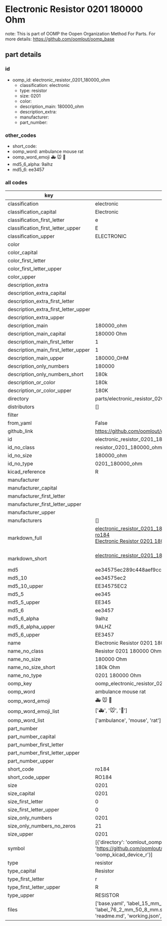 # Electronic Resistor 0201 180000 Ohm  

note: This is part of OOMP the Oopen Organization Method For Parts. For more details: https://github.com/oomlout/oomp_base

##  part details





### id
* oomp_id: electronic_resistor_0201_180000_ohm
  * classification: electronic
  * type: resistor
  * size: 0201
  * color: 
  * description_main: 180000_ohm
  * description_extra: 
  * manufacturer: 
  * part_number: 

### other_codes
* short_code: 
* oomp_word: ambulance mouse rat
* oomp_word_emoji :ambulance: :mouse: :rat:
* md5_6_alpha: 9alhz
* md5_6: ee3457

### all codes 
| key | value |  
| --- | --- |  
| classification | electronic |  
| classification_capital | Electronic |  
| classification_first_letter | e |  
| classification_first_letter_upper | E |  
| classification_upper | ELECTRONIC |  
| color |  |  
| color_capital |  |  
| color_first_letter |  |  
| color_first_letter_upper |  |  
| color_upper |  |  
| description_extra |  |  
| description_extra_capital |  |  
| description_extra_first_letter |  |  
| description_extra_first_letter_upper |  |  
| description_extra_upper |  |  
| description_main | 180000_ohm |  
| description_main_capital | 180000 Ohm |  
| description_main_first_letter | 1 |  
| description_main_first_letter_upper | 1 |  
| description_main_upper | 180000_OHM |  
| description_only_numbers | 180000 |  
| description_only_numbers_short | 180k |  
| description_or_color | 180k |  
| description_or_color_upper | 180K |  
| directory | parts/electronic_resistor_0201_180000_ohm |  
| distributors | [] |  
| filter |  |  
| from_yaml | False |  
| github_link | https://github.com/oomlout/oomlout_oomp_part_src/tree/main/parts/electronic_resistor_0201_180000_ohm/working |  
| id | electronic_resistor_0201_180000_ohm |  
| id_no_class | resistor_0201_180000_ohm |  
| id_no_size | 180000_ohm |  
| id_no_type | 0201_180000_ohm |  
| kicad_reference | R |  
| manufacturer |  |  
| manufacturer_capital |  |  
| manufacturer_first_letter |  |  
| manufacturer_first_letter_upper |  |  
| manufacturer_upper |  |  
| manufacturers | [] |  
| markdown_full | [electronic_resistor_0201_180000_ohm](https://github.com/oomlout/oomlout_oomp_part_src/tree/main/parts/electronic_resistor_0201_180000_ohm/working)<br>[ro184](https://github.com/oomlout/oomlout_oomp_part_src/tree/main/parts/electronic_resistor_0201_180000_ohm/working)<br>[Electronic Resistor 0201 180000 Ohm](https://github.com/oomlout/oomlout_oomp_part_src/tree/main/parts/electronic_resistor_0201_180000_ohm/working)<br><br> |  
| markdown_short | [electronic_resistor_0201_180000_ohm](https://github.com/oomlout/oomlout_oomp_part_src/tree/main/parts/electronic_resistor_0201_180000_ohm/working)<br><br> |  
| md5 | ee34575ec289c448aef9cc211581a17b |  
| md5_10 | ee34575ec2 |  
| md5_10_upper | EE34575EC2 |  
| md5_5 | ee345 |  
| md5_5_upper | EE345 |  
| md5_6 | ee3457 |  
| md5_6_alpha | 9alhz |  
| md5_6_alpha_upper | 9ALHZ |  
| md5_6_upper | EE3457 |  
| name | Electronic Resistor 0201 180000 Ohm |  
| name_no_class | Resistor 0201 180000 Ohm |  
| name_no_size | 180000 Ohm |  
| name_no_size_short | 180k Ohm |  
| name_no_type | 0201 180000 Ohm |  
| oomp_key | oomp_electronic_resistor_0201_180000_ohm |  
| oomp_word | ambulance mouse rat |  
| oomp_word_emoji | :ambulance: :mouse: :rat: |  
| oomp_word_emoji_list | [':ambulance:', ':mouse:', ':rat:'] |  
| oomp_word_list | ['ambulance', 'mouse', 'rat'] |  
| part_number |  |  
| part_number_capital |  |  
| part_number_first_letter |  |  
| part_number_first_letter_upper |  |  
| part_number_upper |  |  
| short_code | ro184 |  
| short_code_upper | RO184 |  
| size | 0201 |  
| size_capital | 0201 |  
| size_first_letter | 0 |  
| size_first_letter_upper | 0 |  
| size_only_numbers | 0201 |  
| size_only_numbers_no_zeros | 21 |  
| size_upper | 0201 |  
| symbol | [{'directory': 'oomlout_oomp_symbol_bot/symbols/kicad_device_r//working/working.kicad_sym', 'index': 0, 'link': 'https://github.com/oomlout/oomlout_oomp_symbol_bot/tree/main/symbols/kicad_device_r', 'oomp_key': 'oomp_kicad_device_r'}] |  
| type | resistor |  
| type_capital | Resistor |  
| type_first_letter | r |  
| type_first_letter_upper | R |  
| type_upper | RESISTOR |  
| files | ['base.yaml', 'label_15_mm_30_mm.pdf', 'label_15_mm_30_mm.svg', 'label_76_2_mm_50_8_mm.pdf', 'label_76_2_mm_50_8_mm.svg', 'label_oomlout_76_2_mm_50_8_mm.pdf', 'label_oomlout_76_2_mm_50_8_mm.svg', 'readme.md', 'working.json', 'working.yaml'] |  
